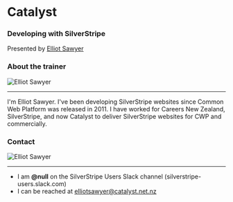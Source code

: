 # Catalyst <!-- .element: class="catalyst-logo" -->
### Developing with SilverStripe
Presented by <!-- .element: class="small-text" --> [Elliot Sawyer](mailto:elliotsawyer@catalyst.net.nz) <!-- .element: class="small-text" -->


### About the trainer
<img src="img/elliot-sawyer.jpg" title="Elliot Sawyer" class="w-25 rounded"> <hr/>
I'm Elliot Sawyer. I've been developing SilverStripe websites since Common Web Platform was released in 2011. I have worked for Careers New Zealand, SilverStripe, and now Catalyst to deliver SilverStripe websites for CWP and commercially.


### Contact
<img src="img/elliot-sawyer.jpg" title="Elliot Sawyer" class="w-25 rounded"> <hr/>
* I am **@null** on the SilverStripe Users Slack channel (silverstripe-users.slack.com)
* I can be reached at elliotsawyer@catalyst.net.nz

